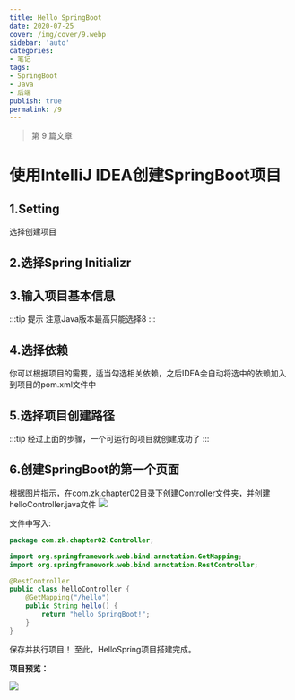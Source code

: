 ```yaml
---
title: Hello SpringBoot
date: 2020-07-25
cover: /img/cover/9.webp
sidebar: 'auto'
categories:
- 笔记
tags:
- SpringBoot
- Java
- 后端
publish: true
permalink: /9
---
```


> 第 9 篇文章
<!-- more -->

# 使用IntelliJ IDEA创建SpringBoot项目

## 1.Setting 

选择创建项目

## 2.选择Spring Initializr

## 3.输入项目基本信息
:::tip 提示
注意Java版本最高只能选择8
:::

## 4.选择依赖
你可以根据项目的需要，适当勾选相关依赖，之后IDEA会自动将选中的依赖加入到项目的pom.xml文件中

## 5.选择项目创建路径
:::tip
经过上面的步骤，一个可运行的项目就创建成功了
:::

## 6.创建SpringBoot的第一个页面
根据图片指示，在com.zk.chapter02目录下创建Controller文件夹，并创建helloController.java文件
![](/img/2020/hello_spring_boot_1.png)

文件中写入:
```java
package com.zk.chapter02.Controller;

import org.springframework.web.bind.annotation.GetMapping;
import org.springframework.web.bind.annotation.RestController;

@RestController
public class helloController {
    @GetMapping("/hello")
    public String hello() {
        return "hello SpringBoot!";
    }
}
```
保存并执行项目！ 至此，HelloSpring项目搭建完成。

**项目预览：**

![](/img/2020/hello_spring_boot_2.png)
